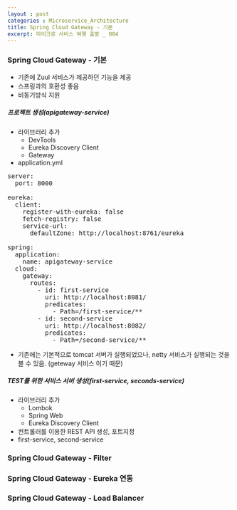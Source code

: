 ```yaml
---
layout : post
categories : Microservice_Architecture
title: Spring Cloud Gateway - 기본
excerpt: 마이크로 서비스 여행 출발 _ 004
---
```


### Spring Cloud Gateway - 기본
* 기존에 Zuul 서비스가 제공하던 기능을 제공
* 스프링과의 호환성 좋음
* 비동기방식 지원
  
##### 프로젝트 생성(apigateway-service)
* 라이브러리 추가
  + DevTools
  + Eureka Discovery Client
  + Gateway
* application.yml
<pre>
server:
  port: 8000

eureka:
  client:
    register-with-eureka: false
    fetch-registry: false
    service-url:
      defaultZone: http://localhost:8761/eureka

spring:
  application:
    name: apigateway-service
  cloud:
    gateway:
      routes:
        - id: first-service
          uri: http://localhost:8081/
          predicates:
            - Path=/first-service/**
        - id: second-service
          uri: http://localhost:8082/
          predicates:
            - Path=/second-service/**
</pre>

* 기존에는 기본적으로 tomcat 서버가 실행되었으나, netty 서비스가 실행되는 것을 볼 수 있음. (geteway 서비스 이기 때문)

##### TEST를 위한 서비스 서버 생성(first-service, seconds-service)
* 라이브러리 추가
  + Lombok
  + Spring Web
  + Eureka Discovery Client
* 컨트롤러를 이용한 REST API 생성, 포트지정
* first-service, second-service

### Spring Cloud Gateway - Filter
### Spring Cloud Gateway - Eureka 연동
### Spring Cloud Gateway - Load Balancer

